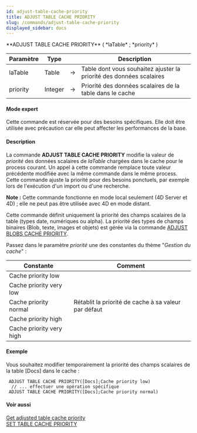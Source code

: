 ```yaml
---
id: adjust-table-cache-priority
title: ADJUST TABLE CACHE PRIORITY
slug: /commands/adjust-table-cache-priority
displayed_sidebar: docs
---
```


<!--REF #_command_.ADJUST TABLE CACHE PRIORITY.Syntax-->**ADJUST TABLE CACHE PRIORITY** ( *laTable* ; *priority* )<!-- END REF-->
<!--REF #_command_.ADJUST TABLE CACHE PRIORITY.Params-->
| Paramètre | Type |  | Description |
| --- | --- | --- | --- |
| laTable | Table | &srarr; | Table dont vous souhaitez ajuster la priorité des données scalaires |
| priority | Integer | &srarr; | Priorité des données scalaires de la table dans le cache |

<!-- END REF-->

#### Mode expert 

<!--REF #_command_.ADJUST TABLE CACHE PRIORITY.Summary-->Cette commande est réservée pour des besoins spécifiques.<!-- END REF--> Elle doit être utilisée avec précaution car elle peut affecter les performances de la base. 

#### Description 

La commande **ADJUST TABLE CACHE PRIORITY** modifie la valeur de *priorité* des données scalaires de *laTable* chargées dans le cache pour le process courant. Un appel à cette commande remplace toute valeur précédente modifiée avec la même commande dans le même process. Cette commande ajuste la priorité pour des besoins ponctuels, par exemple lors de l'exécution d'un import ou d'une recherche.

**Note :** Cette commande fonctionne en mode local seulement (4D Server et 4D) ; elle ne peut pas être utilisée avec 4D en mode distant. 

 Cette commande définit uniquement la priorité des champs scalaires de la table (types date, numériques ou alpha). La priorité des types de champs binaires (Blob, texte, images et objets) est gérée via la commande [ADJUST BLOBS CACHE PRIORITY](adjust-blobs-cache-priority.md). 

Passez dans le paramètre *priorité* une des constantes du thème "*Gestion du cache*" :

| Constante                | Comment                                              |
| ------------------------ | ---------------------------------------------------- |
| Cache priority low       |                                                      |
| Cache priority very low  |                                                      |
| Cache priority normal    | Rétablit la priorité de cache à sa valeur par défaut |
| Cache priority high      |                                                      |
| Cache priority very high |                                                      |

#### Exemple 

Vous souhaitez modifier temporairement la priorité des champs scalaires de la table \[Docs\] dans le cache :

```4d
 ADJUST TABLE CACHE PRIORITY([Docs];Cache priority low)
  // ... effectuer une opération spécifique
 ADJUST TABLE CACHE PRIORITY([Docs];Cache priority normal)
```

#### Voir aussi 

[Get adjusted table cache priority](get-adjusted-table-cache-priority.md)  
[SET TABLE CACHE PRIORITY](set-table-cache-priority.md)  